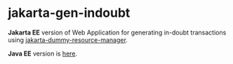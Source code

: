 # jakarta-gen-indoubt

**Jakarta EE** version of Web Application for generating in-doubt transactions using [jakarta-dummy-resource-manager](https://github.com/splendormy/jakarta-dummy-resource-manager).

**Java EE** version is [here](https://github.com/splendormy/GenIndoubtTran).

